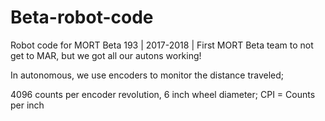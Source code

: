 # Beta-robot-code
Robot code for MORT Beta 193 | 2017-2018 | First MORT Beta team to not get to MAR, but we got all our autons working!

In autonomous, we use encoders to monitor the distance traveled;

4096 counts per encoder revolution, 6 inch wheel diameter;
CPI = Counts per inch
